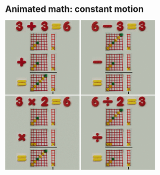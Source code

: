 # Animated math: constant motion

![](../img/dynamic_d1_m_plus_240.gif) ![](../img/dynamic_d1_m_minus_240.gif) ![](../img/dynamic_d1_m_times_240.gif) ![](../img/dynamic_d1_m_div_240.gif)

